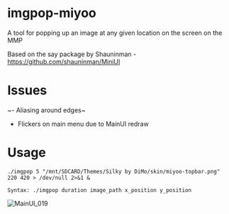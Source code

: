 # imgpop-miyoo
A tool for popping up an image at any given location on the screen on the MMP

Based on the say package by Shauninman - https://github.com/shauninman/MiniUI

# Issues
~- Aliasing around edges~
- Flickers on main menu due to MainUI redraw

# Usage 
`./imgpop 5 "/mnt/SDCARD/Themes/Silky by DiMo/skin/miyoo-topbar.png" 220 420 > /dev/null 2>&1 &`

`Syntax: ./imgpop duration image_path x_position y_position`

![MainUI_019](https://github.com/XK9274/imgpop-miyoo/assets/47260768/05ced503-caef-47b3-860c-4b9c462be61a)


